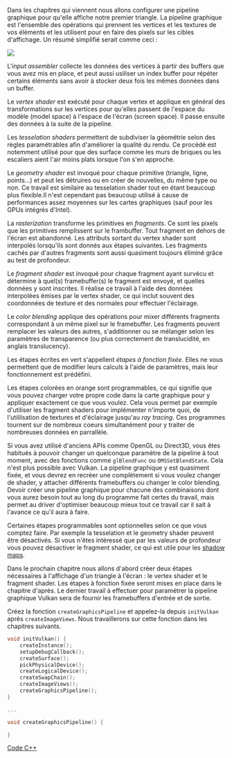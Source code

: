 Dans les chapitres qui viennent nous allons configurer une pipeline graphique pour qu'elle affiche notre premier 
triangle. La pipeline graphique est l'ensemble des opérations qui prennent les vertices et les textures de vos 
éléments et les utilisent pour en faire des pixels sur les cibles d'affichage. Un résumé simplifié serait comme ceci :

![](/images/vulkan_simplified_pipeline.svg)

L'_input assembler_ collecte les données des vertices à partir des buffers que vous avez mis en place, et peut aussi 
usiliser un index buffer pour répéter certains éléments sans avoir à stocker deux fois les mêmes données dans un buffer.

Le _vertex shader_ est exécuté pour chaque vertex et applique en général des transformations sur les vertices pour 
qu'elles passent de l'espace du modèle (model space) à l'espace de l'écran (screen space). Il passe ensuite des
données à la suite de la pipeline.

Les _tesselation shaders_ permettent de subdiviser la géométrie selon des règles paramétrables afin d'améliorer la 
qualité du rendu. Ce procédé est notemment utilisé pour que des surface comme les murs de briques ou les escaliers 
aient l'air moins plats lorsque l'on s'en approche.

Le _geometry shader_ est invoqué pour chaque primitive (triangle, ligne, points...) et peut les détruires ou en créer
de nouvelles, du même type ou non. Ce travail est similaire au tesselation shader tout en étant beaucoup plus 
flexible.Il n'est cependant pas beaucoup utilisé à cause de performances assez moyennes sur les cartes graphiques 
(sauf pour les GPUs intégrés d'Intel).

La _rasterization_ transforme les primitives en _fragments_. Ce sont les pixels que les primitives remplissent sur 
le frambuffer. Tout fragment en dehors de l'écran est abandonné. Les attributs sortant du vertex shader 
sont interpolés lorsqu'ils sont donnés aux étapes suivantes. Les fragments cachés par d'autres fragments sont aussi 
quasiment toujours éliminé grâce au test de profondeur.

Le _fragment shader_ est invoqué pour chaque fragment ayant survécu et détermine à quel(s) framebuffer(s) le fragment
est envoyé, et quelles données y sont inscrites. Il réalise ce travail à l'aide des données interpolées émises par le
vertex shader, ce qui inclut souvent des coordonnées de texture et des normales pour effectuer l'éclairage.

Le _color blending_ applique des opérations pour mixer différents fragments correspondant à un même pixel sur le 
framebuffer. Les fragments peuvent remplacer les valeurs des autres, s'additionner ou se mélanger selon les 
paramètres de transparence (ou plus correctement de translucidité, en anglais translucency).

Les étapes écrites en vert s'appellent _étapes à fonction fixée_. Elles ne vous permettent que de modifier leurs 
calculs à l'aide de paramètres, mais leur fonctionnement est prédéfini.

Les étapes colorées en orange sont programmables, ce qui signifie que vous pouvez charger votre propre code dans la 
carte graphique pour y appliquer exactement ce que vous voulez. Cela vous permet par exemple d'utiliser les fragment
shaders pour implémenter n'importe quoi, de l'utililsation de textures et d'éclairage jusqu'au _ray tracing_. Ces 
programmes tournent sur de nombreux coeurs simultanément pour y traiter de nombreuses données en parrallèle.

Si vous avez utilisé d'anciens APIs comme OpenGL ou Direct3D, vous êtes habitués à pouvoir changer un quelconque 
paramètre de la pipeline à tout moment, avec des fonctions comme `glBlendFunc` ou `OMSSetBlendState`. Cela n'est plus
possible avec Vulkan. La pipeline graphique y est quasiment fixée, et vous devrez en recréer une complètement si 
vous voulez changer de shader, y attacher différents framebuffers ou changer le color blending. Devoir créer une
pipeline graphique pour chacune des combinaisons dont vous aurez besoin tout au long du programme fait certes 
du travail, mais permet au driver d'optimiser beaucoup mieux tout ce travail car il sait à l'avance ce qu'il aura
à faire.

Certaines étapes programmables sont optionnelles selon ce que vous comptez faire. Par exemple la tesselation et le 
geometry shader peuvent être désactivés. Si vous n'êtes intéressé que par les valeurs de profondeur vous pouvez 
désactiver le fragment shader, ce qui est utile pour les [shadow maps](https://en.wikipedia.org/wiki/Shadow_mapping).

Dans le prochain chapitre nous allons d'abord créer deux étapes nécessaires à l'affichage d'un triangle à l'écran : 
le vertex shader et le fragment shader. Les étapes à fonction fixée seront mises en place dans le chapitre d'après. 
Le dernier travail à effectuer pour paramétrer la pipeline graphique Vulkan sera de fournir les framebuffers d'entrée
et de sortie.

Créez la fonction `createGraphicsPipeline` et appelez-la depuis `initVulkan` après `createImageViews`. Nous 
travaillerons sur cette fonction dans les chapitres suivants.

```c++
void initVulkan() {
    createInstance();
    setupDebugCallback();
    createSurface();
    pickPhysicalDevice();
    createLogicalDevice();
    createSwapChain();
    createImageViews();
    createGraphicsPipeline();
}

...

void createGraphicsPipeline() {

}
```

[Code C++](/code/08_graphics_pipeline.cpp)

